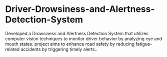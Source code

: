 # Driver-Drowsiness-and-Alertness-Detection-System
Developed a Drowsiness and Alertness Detection System that utilizes computer vision techniques to monitor driver behavior by analyzing eye and mouth states. project aims to enhance road safety by reducing fatigue-related accidents by triggering timely alerts..
